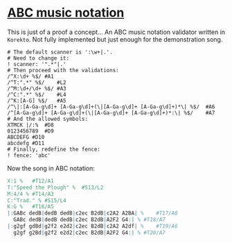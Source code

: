 # [ABC music notation](https://abcnotation.com/)

This is just of a proof a concept...
An ABC music notation validator written in `Korekto`.
Not fully implemented but just enough for the demonstration song.
```korekto
# The default scanner is ':\w+|.'.
# Need to change it:
! scanner: '".*"|.'
# Then proceed with the validations:
/^X:\d+ %$/	#A1
/^T:".*" %$/	#L2
/^M:\d+/\d+ %$/	#A3
/^C:".*" %$/	#L4
/^K:[A-G] %$/	#A5
/^\|:[A-Ga-g\d]+ [A-Ga-g\d]+(\|[A-Ga-g\d]+ [A-Ga-g\d]+)*\| %$/	#A6
/^[A-Ga-g\d]+ [A-Ga-g\d]+(\|[A-Ga-g\d]+ [A-Ga-g\d]+)*:\| %$/	#A7
# And the allowed symbols:
XTMCK |/:%	#D8
0123456789	#D9
ABCDEFG	#D10
abcdefg	#D11
# Finally, redefine the fence:
! fence: 'abc'
```
Now the song in ABC notation:
```abc
X:1 %	#T12/A1
T:"Speed the Plough" %	#S13/L2
M:4/4 %	#T14/A3
C:"Trad." %	#S15/L4
K:G %	#T16/A5
|:GABc dedB|dedB dedB|c2ec B2dB|c2A2 A2BA| %	#T17/A6
  GABc dedB|dedB dedB|c2ec B2dB|A2F2 G4:| %	#T18/A7
|:g2gf gdBd|g2f2 e2d2|c2ec B2dB|c2A2 A2df| %	#T19/A6
  g2gf g2Bd|g2f2 e2d2|c2ec B2dB|A2F2 G4:| %	#T20/A7
```
